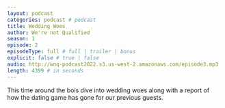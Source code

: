 ```yaml
---
layout: podcast
categories: podcast # podcast
title: Wedding Woes
author: We're not Qualified 
season: 1
episode: 2
episodeType: full # full | trailer | bonus
explicit: false # true | false
audio: http://wnq-podcast2022.s3.us-west-2.amazonaws.com/episode3.mp3
length: 4399 # in seconds
---
```

This time around the bois dive into wedding woes along with a report of how the dating game has gone for our previous guests.